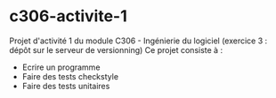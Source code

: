 # c306-activite-1
Projet d'activité 1 du module C306 - Ingénierie du logiciel (exercice 3 : dépôt sur le serveur de versionning)
Ce projet consiste à :
- Ecrire un programme
- Faire des tests checkstyle
- Faire des tests unitaires
